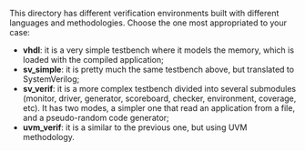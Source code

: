 
This directory has different verification environments built with different languages and methodologies. Choose the one most appropriated to your case:

- **vhdl**: it is a very simple testbench where it models the memory, which is loaded with the compiled application;
- **sv_simple**: it is pretty much the same testbench above, but translated to SystemVerilog;
- **sv_verif**: it is a more complex testbench divided into several submodules (monitor, driver, generator, scoreboard, checker, environment, coverage, etc). It has two modes, a simpler one that read an application from a file, and a pseudo-random code generator;
- **uvm_verif**: it is a similar to the previous one, but using UVM methodology. 

